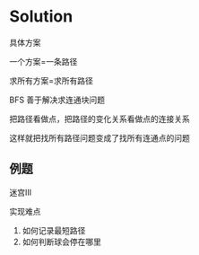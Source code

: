 # Solution

具体方案

一个方案=一条路径

求所有方案=求所有路径

BFS 善于解决求连通块问题

把路径看做点，把路径的变化关系看做点的连接关系

这样就把找所有路径问题变成了找所有连通点的问题

## 例题

迷宫III

实现难点

1. 如何记录最短路径
2. 如何判断球会停在哪里